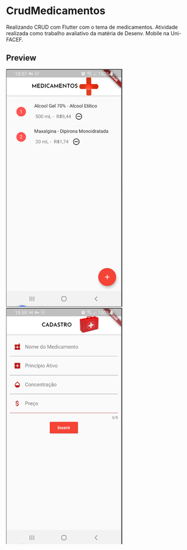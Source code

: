 # CrudMedicamentos

Realizando CRUD com Flutter com o tema de medicamentos. Atividade realizada como trabalho avaliativo da matéria de Desenv. Mobile na Uni-FACEF. 

## Preview
![image](https://github.com/mateus090/CrudFlutter/blob/master/flutterCRUD_Medicamentos_01.png)
![image](https://github.com/mateus090/CrudFlutter/blob/master/flutterCRUD_Medicamentos_02.png)
